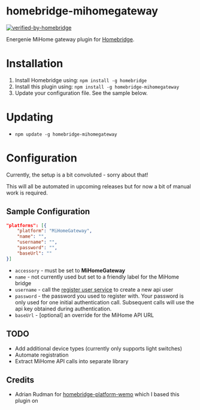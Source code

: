 # homebridge-mihomegateway

[![verified-by-homebridge](https://badgen.net/badge/homebridge/verified/purple)](https://github.com/homebridge/homebridge/wiki/Verified-Plugins)

Energenie MiHome gateway plugin for [Homebridge](https://github.com/nfarina/homebridge).

# Installation

1. Install Homebridge using: `npm install -g homebridge`
2. Install this plugin using: `npm install -g homebridge-mihomegateway`
3. Update your configuration file. See the sample below.

# Updating

- `npm update -g homebridge-mihomegateway`

# Configuration

Currently, the setup is a bit convoluted - sorry about that!

This will all be automated in upcoming releases but for now a bit of manual work is required.

## Sample Configuration

```json
"platforms": [{
    "platform": "MiHomeGateway",
    "name": "",
    "username": "",
    "password": "",
    "baseUrl": ""
}]
```
- `accessory` - must be set to **MiHomeGateway**
- `name` - not currently used but set to a friendly label for the MiHome bridge
- `username` - call the [register user service](https://mihome4u.co.uk/docs/api-documentation/users-api/sign-up-a-new-user) to create a new api user
- `password` - the password you used to register with. Your password is only used for one initial authentication call. Subsequent calls will use the api key obtained during authentication.
- `baseUrl` - [optional] an override for the MiHome API URL

## TODO
- Add additional device types (currently only supports light switches)
- Automate registration
- Extract MiHome API calls into separate library

## Credits
- Adrian Rudman for [homebridge-platform-wemo](https://github.com/rudders/homebridge-platform-wemo) which I based this plugin on
